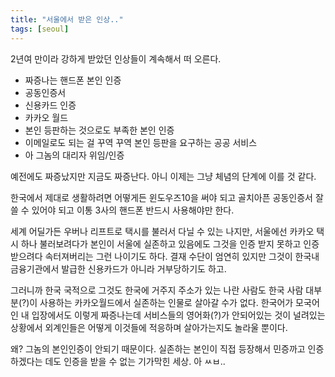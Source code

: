 ```yaml
---
title: "서울에서 받은 인상.."
tags: [seoul]
---
```


2년여 만이라 강하게 받았던 인상들이 계속해서 떠 오른다.
- 짜증나는 핸드폰 본인 인증
- 공동인증서
- 신용카드 인증
- 카카오 월드
- 본인 등판하는 것으로도 부족한 본인 인증
- 이메일로도 되는 걸 꾸역 꾸역 본인 등판을 요구하는 공공 서비스
- 아 그놈의 대리자 위임/인증

예전에도 짜증났지만 지금도 짜증난다. 아니 이제는 그냥 체념의 단계에 이를 것 같다.

한국에서 제대로 생활하려면 어떻게든 윈도우즈10을 써야 되고 골치아픈 공동인증서 잘 쓸 수 있어야 되고 이통 3사의 핸드폰 반드시 사용해야만 한다.

세계 어딜가든 우버나 리프트로 택시를 불러서 다닐 수 있는 나지만, 서울에선 카카오 택시 하나 불러보려다가 본인이 서울에 실존하고 있음에도 그것을 인증 받지 못하고 인증받으려다 속터져버리는 그런 나이기도 하다. 결재 수단이 엄연히 있지만 그것이 한국내 금융기관에서 발급한 신용카드가 아니라 거부당하기도 하고.

그러니까 한국 국적으로 그것도 한국에 거주지 주소가 있는 나란 사람도 한국 사람 대부분(?)이 사용하는 카카오월드에서 실존하는 인물로 살아갈 수가 없다. 한국어가 모국어인 내 입장에서도 이렇게 짜증나는데 서비스들의 영어화(?)가 안되어있는 것이 널려있는 상황에서 외계인들은 어떻게 이것들에 적응하며 살아가는지도 놀라울 뿐이다.

왜? 그놈의 본인인증이 안되기 때문이다. 실존하는 본인이 직접 등장해서 민증까고 인증하겠다는 데도 인증을 받을 수 없는 기가막힌 세상. 아 ㅆㅂ..
